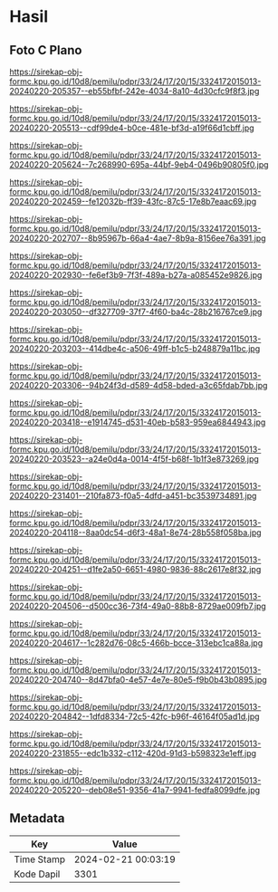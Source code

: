 # Hasil

## Foto C Plano

https://sirekap-obj-formc.kpu.go.id/10d8/pemilu/pdpr/33/24/17/20/15/3324172015013-20240220-205357--eb55bfbf-242e-4034-8a10-4d30cfc9f8f3.jpg

https://sirekap-obj-formc.kpu.go.id/10d8/pemilu/pdpr/33/24/17/20/15/3324172015013-20240220-205513--cdf99de4-b0ce-481e-bf3d-a19f66d1cbff.jpg

https://sirekap-obj-formc.kpu.go.id/10d8/pemilu/pdpr/33/24/17/20/15/3324172015013-20240220-205624--7c268990-695a-44bf-9eb4-0496b90805f0.jpg

https://sirekap-obj-formc.kpu.go.id/10d8/pemilu/pdpr/33/24/17/20/15/3324172015013-20240220-202459--fe12032b-ff39-43fc-87c5-17e8b7eaac69.jpg

https://sirekap-obj-formc.kpu.go.id/10d8/pemilu/pdpr/33/24/17/20/15/3324172015013-20240220-202707--8b95967b-66a4-4ae7-8b9a-8156ee76a391.jpg

https://sirekap-obj-formc.kpu.go.id/10d8/pemilu/pdpr/33/24/17/20/15/3324172015013-20240220-202930--fe6ef3b9-7f3f-489a-b27a-a085452e9826.jpg

https://sirekap-obj-formc.kpu.go.id/10d8/pemilu/pdpr/33/24/17/20/15/3324172015013-20240220-203050--df327709-37f7-4f60-ba4c-28b216767ce9.jpg

https://sirekap-obj-formc.kpu.go.id/10d8/pemilu/pdpr/33/24/17/20/15/3324172015013-20240220-203203--414dbe4c-a506-49ff-b1c5-b248879a11bc.jpg

https://sirekap-obj-formc.kpu.go.id/10d8/pemilu/pdpr/33/24/17/20/15/3324172015013-20240220-203306--94b24f3d-d589-4d58-bded-a3c65fdab7bb.jpg

https://sirekap-obj-formc.kpu.go.id/10d8/pemilu/pdpr/33/24/17/20/15/3324172015013-20240220-203418--e1914745-d531-40eb-b583-959ea6844943.jpg

https://sirekap-obj-formc.kpu.go.id/10d8/pemilu/pdpr/33/24/17/20/15/3324172015013-20240220-203523--a24e0d4a-0014-4f5f-b68f-1b1f3e873269.jpg

https://sirekap-obj-formc.kpu.go.id/10d8/pemilu/pdpr/33/24/17/20/15/3324172015013-20240220-231401--210fa873-f0a5-4dfd-a451-bc3539734891.jpg

https://sirekap-obj-formc.kpu.go.id/10d8/pemilu/pdpr/33/24/17/20/15/3324172015013-20240220-204118--8aa0dc54-d6f3-48a1-8e74-28b558f058ba.jpg

https://sirekap-obj-formc.kpu.go.id/10d8/pemilu/pdpr/33/24/17/20/15/3324172015013-20240220-204251--d1fe2a50-6651-4980-9836-88c2617e8f32.jpg

https://sirekap-obj-formc.kpu.go.id/10d8/pemilu/pdpr/33/24/17/20/15/3324172015013-20240220-204506--d500cc36-73f4-49a0-88b8-8729ae009fb7.jpg

https://sirekap-obj-formc.kpu.go.id/10d8/pemilu/pdpr/33/24/17/20/15/3324172015013-20240220-204617--1c282d76-08c5-466b-bcce-313ebc1ca88a.jpg

https://sirekap-obj-formc.kpu.go.id/10d8/pemilu/pdpr/33/24/17/20/15/3324172015013-20240220-204740--8d47bfa0-4e57-4e7e-80e5-f9b0b43b0895.jpg

https://sirekap-obj-formc.kpu.go.id/10d8/pemilu/pdpr/33/24/17/20/15/3324172015013-20240220-204842--1dfd8334-72c5-42fc-b96f-46164f05ad1d.jpg

https://sirekap-obj-formc.kpu.go.id/10d8/pemilu/pdpr/33/24/17/20/15/3324172015013-20240220-231855--edc1b332-c112-420d-91d3-b598323e1eff.jpg

https://sirekap-obj-formc.kpu.go.id/10d8/pemilu/pdpr/33/24/17/20/15/3324172015013-20240220-205220--deb08e51-9356-41a7-9941-fedfa8099dfe.jpg


## Metadata

| Key        | Value               |
| ---------- | ------------------- |
| Time Stamp | 2024-02-21 00:03:19 |
| Kode Dapil | 3301                |



